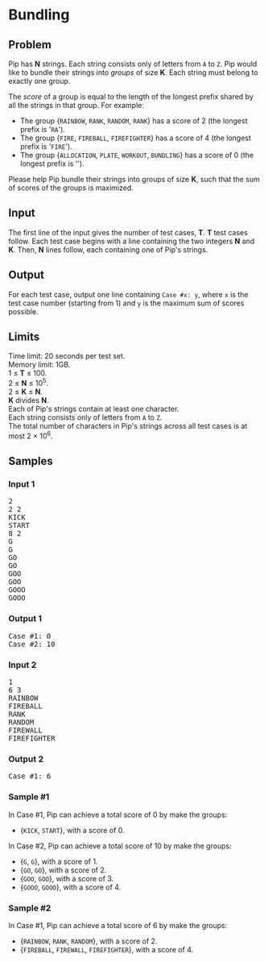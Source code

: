 # Bundling
## Problem
Pip has **N** strings. Each string consists only of letters from `A` to `Z`. Pip would like to bundle their strings into *groups* of size **K**. Each string must belong to exactly one group.

The *score* of a group is equal to the length of the longest prefix shared by all the strings in that group. For example:
- The group {`RAINBOW`, `RANK`, `RANDOM`, `RANK`} has a score of 2 (the longest prefix is '`RA`').
- The group {`FIRE`, `FIREBALL`, `FIREFIGHTER`} has a score of 4 (the longest prefix is '`FIRE`').
- The group {`ALLOCATION`, `PLATE`, `WORKOUT`, `BUNDLING`} has a score of 0 (the longest prefix is '').

Please help Pip bundle their strings into groups of size **K**, such that the sum of scores of the groups is maximized.

## Input
The first line of the input gives the number of test cases, **T**. **T** test cases follow. Each test case begins with a line containing the two integers **N** and **K**. Then, **N** lines follow, each containing one of Pip's strings.

## Output
For each test case, output one line containing `Case #x: y`, where `x` is the test case number (starting from 1) and `y` is the maximum sum of scores possible.

## Limits
Time limit: 20 seconds per test set.  
Memory limit: 1GB.  
1 ≤ **T** ≤ 100.  
2 ≤ **N** ≤ 10<sup>5</sup>.  
2 ≤ **K** ≤ **N**.  
**K** divides **N**.  
Each of Pip's strings contain at least one character.  
Each string consists only of letters from `A` to `Z`.  
The total number of characters in Pip's strings across all test cases is at most 2 × 10<sup>6</sup>.

## Samples
### Input 1
<pre>
2
2 2
KICK
START
8 2
G
G
GO
GO
GOO
GOO
GOOO
GOOO
</pre>

### Output 1
<pre>
Case #1: 0
Case #2: 10
</pre>

### Input 2
<pre>
1
6 3
RAINBOW
FIREBALL
RANK
RANDOM
FIREWALL
FIREFIGHTER
</pre>

### Output 2
<pre>
Case #1: 6
</pre>

### Sample #1
In Case #1, Pip can achieve a total score of 0 by make the groups:
- {`KICK`, `START`}, with a score of 0.

In Case #2, Pip can achieve a total score of 10 by make the groups:
- {`G`, `G`}, with a score of 1.
- {`GO`, `GO`}, with a score of 2.
- {`GOO`, `GOO`}, with a score of 3.
- {`GOOO`, `GOOO`}, with a score of 4.

### Sample #2
In Case #1, Pip can achieve a total score of 6 by make the groups:
- {`RAINBOW`, `RANK`, `RANDOM`}, with a score of 2.
- {`FIREBALL`, `FIREWALL`, `FIREFIGHTER`}, with a score of 4.